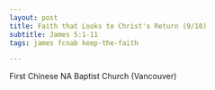 ```yaml
---
layout: post
title: Faith that Looks to Christ's Return (9/10)
subtitle: James 5:1-11
tags: james fcnab keep-the-faith

---
```

First Chinese NA Baptist Church (Vancouver)
